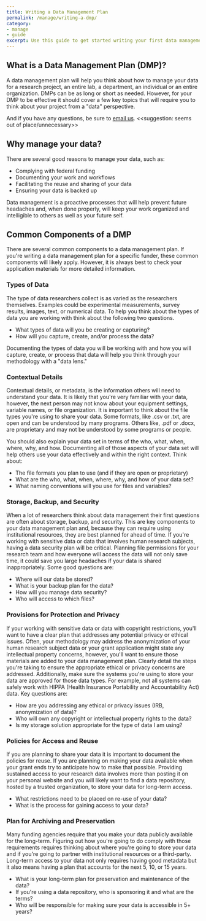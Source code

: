 ```yaml
---
title: Writing a Data Management Plan 
permalink: /manage/writing-a-dmp/
category: 
- manage
- guide 
excerpt: Use this guide to get started writing your first data management plan. 
---
```


## What is a Data Management Plan (DMP)? 

A data management plan will help you think about how to manage your data for a research project, an entire lab, a department, an individual or an entire organization. DMPs can be as long or short as needed. However, for your DMP to be effective it should cover a few key topics that will require you to think about your project from a "data" perspective.

And if you have any questions, be sure to [email us](mailto:data@bu.edu). <<suggestion: seems out of place/unnecessary>>

## Why manage your data?

There are several good reasons to manage your data, such as: 

+ Complying with federal funding 
+ Documenting your work and workflows
+ Facilitating the reuse and sharing of your data 
+ Ensuring your data is backed up

Data management is a proactive processes that will help prevent future headaches and, when done properly, will keep your work organized and intelligible to others as well as your future self. 

## Common Components of a DMP

There are several common components to a data management plan. If you're writing a data management plan for a specific funder, these common components will likely apply. However, it is always best to check your application materials for more detailed information. 

### Types of Data 

The type of data researchers collect is as varied as the researchers themselves. Examples could be experimental measurements, survey results, images, text, or numerical data. To help you think about the types of data you are working with think about the following two questions. 

+ What types of data will you be creating or capturing? 
+ How will you capture, create, and/or process the data?

Documenting the types of data you will be working with and how you will capture, create, or process that data will help you think through your methodology with a "data lens."

### Contextual Details 

Contextual details, or metadata, is the information others will need to understand your data. It is likely that you're very familiar with your data, however, the next person may not know about your equipment settings, variable names, or file organization. It is important to think about the file types you're using to share your data. Some formats, like .csv or .txt, are open and can be understood by many programs. Others like, .pdf or .docx, are proprietary and may not be understood by some programs or people. 

You should also explain your data set in terms of the who, what, when, where, why, and how. Documenting all of those aspects of your data set will help others use your data effectively and within the right context. Think about: 

+ The file formats you plan to use (and if they are open or proprietary)
+ What are the who, what, when, where, why, and how of your data set? 
+ What naming conventions will you use for files and variables? 

### Storage, Backup, and Security 

When a lot of researchers think about data management their first questions are often about storage, backup, and security. This are key components to your data management plan and, because they can require using institutional resources, they are best planned for ahead of time. If you're working with sensitive data or data that involves human research subjects, having a data security plan will be critical. Planning file permissions for your research team and how everyone will access the data will not only save time, it could save you large headaches if your data is shared inappropriately. Some good questions are: 

+ Where will our data be stored? 
+ What is your backup plan for the data?
+ How will you manage data security?
+ Who will access to which files? 

### Provisions for Protection and Privacy

If your working with sensitive data or data with copyright restrictions, you'll want to have a clear plan that addresses any potential privacy or ethical issues. Often, your methodology may address the anonymization of your human research subject data or your grant application might state any intellectual property concerns, however, you'll want to ensure those materials are added to your data management plan. Clearly detail the steps you're taking to ensure the appropriate ethical or privacy concerns are addressed. Additionally, make sure the systems you're using to store your data are approved for those data types. For example, not all systems can safely work with HIPPA (Health Insurance Portability and Accountability Act) data. Key questions are: 

+ How are you addressing any ethical or privacy issues (IRB, anonymization of data)?
+ Who will own any copyright or intellectual property rights to the data?
+ Is my storage solution appropriate for the type of data I am using? 

### Policies for Access and Reuse 

If you are planning to share your data it is important to document the policies for reuse. If you are planning on making your data available when your grant ends try to anticipate how to make that possible. Providing sustained access to your research data involves more than posting it on your personal website and you will likely want to find a data repository, hosted by a trusted organization, to store your data for long-term access. 

+ What restrictions need to be placed on re-use of your data?
+ What is the process for gaining access to your data?

### Plan for Archiving and Preservation 

Many funding agencies require that you make your data publicly available for the long-term. Figuring out how you're going to do comply with those requirements requires thinking about where you're going to store your data and if you're going to partner with institutional resources or a third-party. Long-term access to your data not only requires having good metadata but it also means having a plan that accounts for the next 5, 10, or 15 years. 

+ What is your long-term plan for preservation and maintenance of the data? 
+ If you're using a data repository, who is sponsoring it and what are the terms?
+ Who will be responsible for making sure your data is accessible in 5+ years? 

